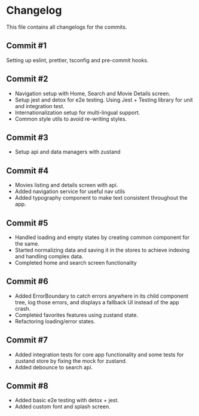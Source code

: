 # Changelog

This file contains all changelogs for the commits.

## Commit #1

Setting up eslint, prettier, tsconfig and pre-commit hooks.

## Commit #2

- Navigation setup with Home, Search and Movie Details screen.
- Setup jest and detox for e2e testing. Using Jest + Testing library for unit and integration test.
- Internationalization setup for multi-lingual support.
- Common style utils to avoid re-writing styles.

## Commit #3

- Setup api and data managers with zustand

## Commit #4

- Movies listing and details screen with api.
- Added navigation service for useful nav utils
- Added typography component to make text consistent throughout the app.

## Commit #5

- Handled loading and empty states by creating common component for the same.
- Started normalizing data and saving it in the stores to achieve indexing and handling complex data.
- Completed home and search screen functionality

## Commit #6

- Added ErrorBoundary to catch errors anywhere in its child component tree, log those errors, and displays a fallback UI instead of the app crash.
- Completed favorites features using zustand state.
- Refactoring loading/error states.

## Commit #7

- Added integration tests for core app functionality and some tests for zustand store by fixing the mock for zustand.
- Added debounce to search api.

## Commit #8

- Added basic e2e testing with detox + jest.
- Added custom font and splash screen.

